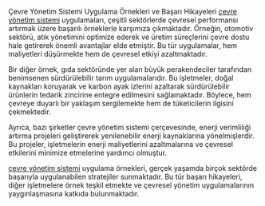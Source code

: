 Çevre Yönetim Sistemi Uygulama Örnekleri ve Başarı Hikayeleri
<a href="https://camlicacevre.com/cevre-yonetim-sistemi-nedir-nasil-kurulur/">çevre yönetim sistemi</a> uygulamaları, çeşitli sektörlerde çevresel performansı artırmak üzere başarılı örneklerle karşımıza çıkmaktadır. Örneğin, otomotiv sektörü, atık yönetimini optimize ederek ve üretim süreçlerini çevre dostu hale getirerek önemli avantajlar elde etmiştir. Bu tür uygulamalar, hem maliyetleri düşürmekte hem de çevresel etkiyi azaltmaktadır.

Bir diğer örnek, gıda sektöründe yer alan büyük perakendeciler tarafından benimsenen sürdürülebilir tarım uygulamalarıdır. Bu işletmeler, doğal kaynakları koruyarak ve karbon ayak izlerini azaltarak sürdürülebilir ürünlerin tedarik zincirine entegre edilmesini sağlamaktadır. Böylece, hem çevreye duyarlı bir yaklaşım sergilemekte hem de tüketicilerin ilgisini çekmektedir.

Ayrıca, bazı şirketler çevre yönetim sistemi çerçevesinde, enerji verimliliği artırma projeleri geliştirerek yenilenebilir enerji kaynaklarına yönelmişlerdir. Bu projeler, işletmelerin enerji maliyetlerini azaltmalarına ve çevresel etkilerini minimize etmelerine yardımcı olmuştur.

<a href="https://camlicacevre.com/cevre-yonetim-sistemi-nedir-nasil-kurulur/">çevre yönetim sistemi</a> uygulama örnekleri, gerçek yaşamda birçok sektörde başarıyla uygulanabilen stratejiler sunmaktadır. Bu tür başarı hikayeleri, diğer işletmelere örnek teşkil etmekte ve çevresel yönetim uygulamalarının yaygınlaşmasına katkıda bulunmaktadır.
